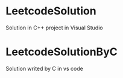 # LeetcodeSolution
Solution in C++ project in Visual Studio
# LeetcodeSolutionByC
Solution writed by C in vs code